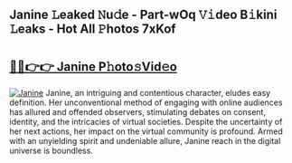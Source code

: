## Janine 𝙻eaked 𝙽u𝚍e - Part-wOq 𝚅𝚒deo B𝚒kini 𝙻eaks - Hot All 𝙿hotos 7xKof

# <h2><a href="http://ld17fp.urlbe.top/?page=Janine">🔗🔗👉👉 Janine P𝚑oto𝚜Vid𝚎o</a></h2>

[![Janine](https://i.imgur.com/eBuTRDB.gif)](http://ld17fp.urlbe.top/?page=Janine)
Janine, an intriguing and contentious character, eludes easy definition. Her unconventional method of engaging with online audiences has allured and offended observers, stimulating debates on consent, identity, and the intricacies of virtual societies. Despite the uncertainty of her next actions, her impact on the virtual community is profound. Armed with an unyielding spirit and undeniable allure, Janine reach in the digital universe is boundless.
